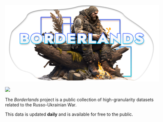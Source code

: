 ![Borderlands](https://raw.githubusercontent.com/dominictarro/Borderlands/719584af68326f8263f5935743d3c86cc62e2515/assets/borderlands%20soldier%20header.png)

<a href="https://github.com/dominictarro/Borderlands" target="_blank"><img src="https://img.shields.io/badge/GitHub-100000?style=for-the-badge&logo=github&logoColor=white"></a>

The *Borderlands* project is a public collection of high-granularity datasets related to the Russo-Ukrainian War.

This data is updated **daily** and is available for free to the public.

<!-- CATALOG BEGINS HERE -->
<!-- CATALOG ENDS HERE -->